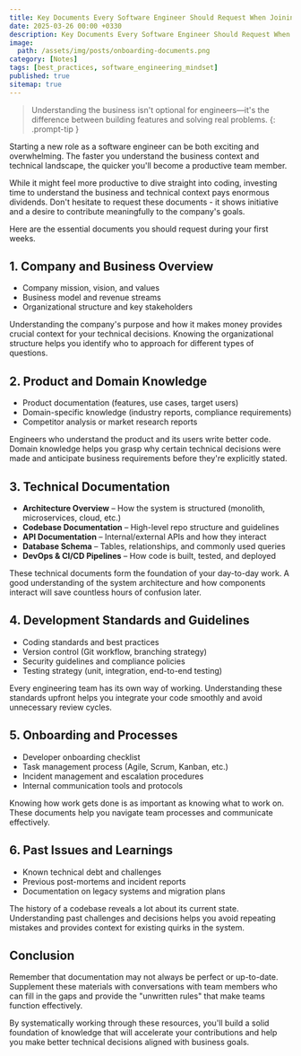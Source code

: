 ```yaml
---
title: Key Documents Every Software Engineer Should Request When Joining a New Company
date: 2025-03-26 00:00 +0330
description: Key Documents Every Software Engineer Should Request When Joining a New Company
image:
  path: /assets/img/posts/onboarding-documents.png
category: [Notes]
tags: [best_practices, software_engineering_mindset]
published: true
sitemap: true
---
```


> Understanding the business isn't optional for engineers—it's the difference between building features and solving real problems.
{: .prompt-tip }

Starting a new role as a software engineer can be both exciting and overwhelming. The faster you understand the business context and technical landscape, the quicker you'll become a productive team member.

While it might feel more productive to dive straight into coding, investing time to understand the business and technical context pays enormous dividends. Don't hesitate to request these documents - it shows initiative and a desire to contribute meaningfully to the company's goals.

Here are the essential documents you should request during your first weeks.

## 1. Company and Business Overview
* Company mission, vision, and values
* Business model and revenue streams
* Organizational structure and key stakeholders

Understanding the company's purpose and how it makes money provides crucial context for your technical decisions. Knowing the organizational structure helps you identify who to approach for different types of questions.

## 2. Product and Domain Knowledge
* Product documentation (features, use cases, target users)
* Domain-specific knowledge (industry reports, compliance requirements)
* Competitor analysis or market research reports

Engineers who understand the product and its users write better code. Domain knowledge helps you grasp why certain technical decisions were made and anticipate business requirements before they're explicitly stated.

## 3. Technical Documentation
* **Architecture Overview** – How the system is structured (monolith, microservices, cloud, etc.)
* **Codebase Documentation** – High-level repo structure and guidelines
* **API Documentation** – Internal/external APIs and how they interact
* **Database Schema** – Tables, relationships, and commonly used queries
* **DevOps & CI/CD Pipelines** – How code is built, tested, and deployed

These technical documents form the foundation of your day-to-day work. A good understanding of the system architecture and how components interact will save countless hours of confusion later.

## 4. Development Standards and Guidelines
* Coding standards and best practices
* Version control (Git workflow, branching strategy)
* Security guidelines and compliance policies
* Testing strategy (unit, integration, end-to-end testing)

Every engineering team has its own way of working. Understanding these standards upfront helps you integrate your code smoothly and avoid unnecessary review cycles.

## 5. Onboarding and Processes
* Developer onboarding checklist
* Task management process (Agile, Scrum, Kanban, etc.)
* Incident management and escalation procedures
* Internal communication tools and protocols

Knowing how work gets done is as important as knowing what to work on. These documents help you navigate team processes and communicate effectively.

## 6. Past Issues and Learnings
* Known technical debt and challenges
* Previous post-mortems and incident reports
* Documentation on legacy systems and migration plans

The history of a codebase reveals a lot about its current state. Understanding past challenges and decisions helps you avoid repeating mistakes and provides context for existing quirks in the system.

## Conclusion

Remember that documentation may not always be perfect or up-to-date. Supplement these materials with conversations with team members who can fill in the gaps and provide the "unwritten rules" that make teams function effectively.

By systematically working through these resources, you'll build a solid foundation of knowledge that will accelerate your contributions and help you make better technical decisions aligned with business goals.
